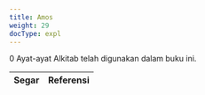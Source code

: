 ```yaml
---
title: Amos
weight: 29
docType: expl
---
```


0 Ayat-ayat Alkitab telah digunakan dalam buku ini.

| Segar | Referensi |
|-------|-----------|
